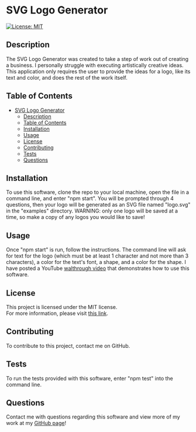 # SVG Logo Generator
[![License: MIT](https://img.shields.io/badge/License-MIT-yellow.svg)](https://opensource.org/licenses/MIT)
## Description
The SVG Logo Generator was created to take a step of work out of creating a business. I personally struggle with executing artistically creative ideas. This application only requires the user to provide the ideas for a logo, like its text and color, and does the rest of the work itself.

## Table of Contents
- [SVG Logo Generator](#svg-logo-generator)
  - [Description](#description)
  - [Table of Contents](#table-of-contents)
  - [Installation](#installation)
  - [Usage](#usage)
  - [License](#license)
  - [Contributing](#contributing)
  - [Tests](#tests)
  - [Questions](#questions)

## Installation
To use this software, clone the repo to your local machine, open the file in a command line, and enter "npm start". You will be prompted through 4 questions, then your logo will be generated as an SVG file named "logo.svg" in the "examples" directory. WARNING: only one logo will be saved at a time, so make a copy of any logos you would like to save!

## Usage
Once "npm start" is run, follow the instructions. The command line will ask for text for the logo (which must be at least 1 character and not more than 3 characters), a color for the text's font, a shape, and a color for the shape. I have posted a YouTube [walthrough video](https://youtu.be/VaozALFJb84) that demonstrates how to use this software.

## License
This project is licensed under the MIT license.  
For more information, please visit [this link](https://opensource.org/licenses/MIT).

## Contributing
To contribute to this project, contact me on GitHub.

## Tests
To run the tests provided with this software, enter "npm test" into the command line.

## Questions
Contact me with questions regarding this software and view more of my work at my [GitHub page](https://github.com/jmcavaddy)!